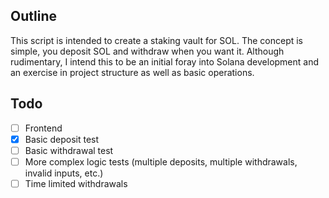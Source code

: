 ## Outline
This script is intended to create a staking vault for SOL. The concept is simple, you deposit SOL and withdraw when you want it. Although rudimentary, I intend this to be an initial foray into Solana development and an exercise in project structure as well as basic operations.

## Todo
- [ ] Frontend
- [x] Basic deposit test
- [ ] Basic withdrawal test
- [ ] More complex logic tests (multiple deposits, multiple withdrawals, invalid inputs, etc.)
- [ ] Time limited withdrawals
